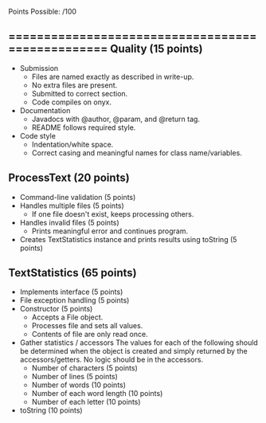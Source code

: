 Points Possible: /100  

=================================================
Quality (15 points)
------------------------------------
- Submission
   * Files are named exactly as described in write-up.
   * No extra files are present.
   * Submitted to correct section.
   * Code compiles on onyx.
- Documentation
   * Javadocs with @author, @param, and @return tag.
   * README follows required style.
- Code style
   * Indentation/white space.
   * Correct casing and meaningful names for class name/variables.

ProcessText (20 points)
------------------------------------
- Command-line validation (5 points)
- Handles multiple files (5 points)
	- If one file doesn't exist, keeps processing others.
- Handles invalid files (5 points)
	- Prints meaningful error and continues program.
- Creates TextStatistics instance and prints results using toString (5 points)

TextStatistics (65 points)
------------------------------------
- Implements interface (5 points)
- File exception handling (5 points)
- Constructor (5 points)
	* Accepts a File object.
	* Processes file and sets all values.
	* Contents of file are only read once.
- Gather statistics / accessors
  The values for each of the following should be determined when the object
  is created and simply returned by the accessors/getters. No logic should
  be in the accessors.
	* Number of characters (5 points)
	* Number of lines (5 points)
	* Number of words (10 points)
	* Number of each word length (10 points)
	* Number of each letter (10 points)
- toString (10 points)


